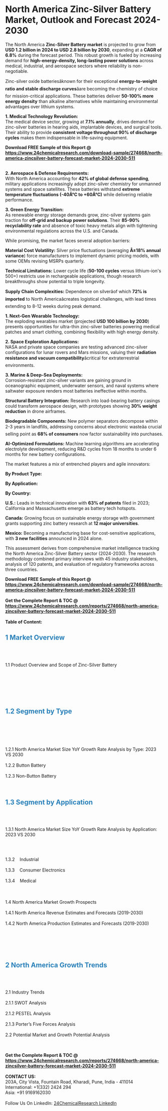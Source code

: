 <h1>North America Zinc-Silver Battery Market, Outlook and Forecast 2024-2030</h1><p>The North America <strong>Zinc-Silver Battery market</strong> is projected to grow from <strong>USD 1.2 billion in 2024 to USD 2.8 billion by 2030</strong>, expanding at a <strong>CAGR of 6.8%</strong> during the forecast period. This robust growth is fueled by increasing demand for <strong>high-energy-density, long-lasting power solutions</strong> across medical, industrial, and aerospace sectors where reliability is non-negotiable.</p><p>Zinc-silver oxide batteriesâknown for their exceptional <strong>energy-to-weight ratio and stable discharge curves</strong>âare becoming the chemistry of choice for mission-critical applications. These batteries deliver <strong>50-100% more energy density</strong> than alkaline alternatives while maintaining environmental advantages over lithium systems.</p><p><strong>1. Medical Technology Revolution:</strong><br>
The medical device sector, growing at <strong>7.1% annually</strong>, drives demand for zinc-silver batteries in hearing aids, implantable devices, and surgical tools. Their ability to provide <strong>consistent voltage throughout 90% of discharge cycles</strong> makes them indispensable in life-saving equipment.</p><div><b>Download FREE Sample of this Report @ 
            <a href="https://www.24chemicalresearch.com/download-sample/274668/north-america-zincsilver-battery-forecast-market-2024-2030-511">
            https://www.24chemicalresearch.com/download-sample/274668/north-america-zincsilver-battery-forecast-market-2024-2030-511</a></b></div><br><p><strong>2. Aerospace &amp; Defense Requirements:</strong><br>
With North America accounting for <strong>42% of global defense spending</strong>, military applications increasingly adopt zinc-silver chemistry for unmanned systems and space satellites. These batteries withstand <strong>extreme temperature fluctuations (-40Â°C to +60Â°C)</strong> while delivering reliable performance.</p><p><strong>3. Green Energy Transition:</strong><br>
As renewable energy storage demands grow, zinc-silver systems gain traction for <strong>off-grid and backup power solutions</strong>. Their <strong>85-90% recyclability rate</strong> and absence of toxic heavy metals align with tightening environmental regulations across the U.S. and Canada.</p><p>While promising, the market faces several adoption barriers:</p><p><strong>Material Cost Volatility:</strong> Silver price fluctuations (averaging <strong>Â±18% annual variance</strong>) force manufacturers to implement dynamic pricing models, with some OEMs revising MSRPs quarterly.</p><p><strong>Technical Limitations:</strong> Lower cycle life (<strong>50-100 cycles</strong> versus lithium-ion's 500+) restricts use in rechargeable applications, though research breakthroughs show potential to triple longevity.</p><p><strong>Supply Chain Complexities:</strong> Dependence on silverâof which <strong>72% is imported</strong> to North Americaâcreates logistical challenges, with lead times extending to 8-12 weeks during peak demand.</p><p><strong>1. Next-Gen Wearable Technology:</strong><br>
The exploding wearables market (projected <strong>USD 100 billion by 2030</strong>) presents opportunities for ultra-thin zinc-silver batteries powering medical patches and smart clothing, combining flexibility with high energy density.</p><p><strong>2. Space Exploration Applications:</strong><br>
NASA and private space companies are testing advanced zinc-silver configurations for lunar rovers and Mars missions, valuing their <strong>radiation resistance and vacuum compatibility</strong>âcritical for extraterrestrial environments.</p><p><strong>3. Marine &amp; Deep-Sea Deployments:</strong><br>
Corrosion-resistant zinc-silver variants are gaining ground in oceanographic equipment, underwater sensors, and naval systems where saltwater exposure renders most batteries ineffective within months.</p><p><strong>Structural Battery Integration:</strong> Research into load-bearing battery casings could transform aerospace design, with prototypes showing <strong>30% weight reduction</strong> in drone airframes.</p><p><strong>Biodegradable Components:</strong> New polymer separators decompose within 2-3 years in landfills, addressing concerns about electronic wasteâa crucial selling point as <strong>68% of consumers</strong> now factor sustainability into purchases.</p><p><strong>AI-Optimized Formulations:</strong> Machine learning algorithms are accelerating electrolyte development, reducing R&amp;D cycles from 18 months to under 6 months for new battery configurations.</p><p>The market features a mix of entrenched players and agile innovators:</p><p><strong>By Product Type:</strong></p><p><strong>By Application:</strong></p><p><strong>By Country:</strong></p><p><strong>U.S.:</strong> Leads in technical innovation with <strong>63% of patents</strong> filed in 2023; California and Massachusetts emerge as battery tech hotspots.</p><p><strong>Canada:</strong> Growing focus on sustainable energy storage with government grants supporting zinc battery research at <strong>12 major universities</strong>.</p><p><strong>Mexico:</strong> Becoming a manufacturing base for cost-sensitive applications, with <strong>3 new facilities</strong> announced in 2024 alone.</p><p>This assessment derives from comprehensive market intelligence tracking the North America Zinc-Silver Battery sector (2024-2030). The research methodology combined primary interviews with 45 industry stakeholders, analysis of 120 patents, and evaluation of regulatory frameworks across three countries.</p><div><b>Download FREE Sample of this Report @ 
            <a href="https://www.24chemicalresearch.com/download-sample/274668/north-america-zincsilver-battery-forecast-market-2024-2030-511">
            https://www.24chemicalresearch.com/download-sample/274668/north-america-zincsilver-battery-forecast-market-2024-2030-511</a></b></div><br><div><b>Get the Complete Report & TOC @ 
            <a href="https://www.24chemicalresearch.com/reports/274668/north-america-zincsilver-battery-forecast-market-2024-2030-511">
            https://www.24chemicalresearch.com/reports/274668/north-america-zincsilver-battery-forecast-market-2024-2030-511</a></b></div><br>
            <b>Table of Content:</b><p><h2><strong><span style="color:#2980b9">1 Market Overview&nbsp;&nbsp;</span></strong> &nbsp;</h2><br />
<br />
<p>1.1 Product Overview and Scope of Zinc-Silver Battery&nbsp;&nbsp;</p><br />
<br />
<h2>&nbsp;<br /><br />
<span style="color:#2980b9"><strong>1.2 Segment by Type&nbsp;&nbsp;</strong></span> &nbsp;</h2><br />
<br />
<p><br /><br />
1.2.1 North America Market Size YoY Growth Rate Analysis by Type: 2023 VS 2030&nbsp;&nbsp; &nbsp;<br /><br />
1.2.2 Button Battery&nbsp;&nbsp; &nbsp;<br /><br />
1.2.3 Non-Button Battery<br /><br />
<br />
<h2><strong><span style="color:#2980b9">1.3 Segment by Application&nbsp;&nbsp; &nbsp;</span></strong></h2><br />
<br />
<p>1.3.1 North America Market Size YoY Growth Rate Analysis by Application: 2023 VS 2030&nbsp;&nbsp; &nbsp;</p><br />
<br />
<p>1.3.2&nbsp;&nbsp; &nbsp;Industrial<br /><br />
1.3.3&nbsp;&nbsp; &nbsp;Consumer Electronics<br /><br />
1.3.4&nbsp;&nbsp; &nbsp;Medical<br /><br />
&nbsp;&nbsp; &nbsp;<br /><br />
1.4 North America Market Growth Prospects&nbsp;&nbsp; &nbsp;<br /><br />
1.4.1 North America Revenue Estimates and Forecasts (2019-2030)&nbsp;&nbsp; &nbsp;<br /><br />
1.4.2 North America Production Estimates and Forecasts (2019-2030)<br /><br />
&nbsp;&nbsp; &nbsp;</p><br />
<br />
<h2><strong><span style="color:#2980b9">2 North America Growth Trends&nbsp;</span></strong>&nbsp; &nbsp;</h2><br />
<br />
<p>2.1 Industry Trends&nbsp;&nbsp; &nbsp;<br /><br />
2.1.1 SWOT Analysis&nbsp;&nbsp; &nbsp;<br /><br />
2.1.2 PESTEL Analysis&nbsp;&nbsp; &nbsp;<br /><br />
2.1.3 Porter&rsquo;s Five Forces Analysis&nbsp;&nbsp; &nbsp;<br /><br />
2.2 Potential Market and Growth Potential Analysis<br /><br />
&nbsp;&nbsp;</p><div><b>Get the Complete Report & TOC @ 
            <a href="https://www.24chemicalresearch.com/reports/274668/north-america-zincsilver-battery-forecast-market-2024-2030-511">
            https://www.24chemicalresearch.com/reports/274668/north-america-zincsilver-battery-forecast-market-2024-2030-511</a></b></div><br><b>CONTACT US:</b><br>
            203A, City Vista, Fountain Road, Kharadi, Pune, India - 411014<br>
            International: +1(332) 2424 294<br>
            Asia: +91 9169162030 <br><br>
            Follow Us On LinkedIn: <a href="https://www.linkedin.com/company/24chemicalresearch/">24ChemicalResearch LinkedIn</a>